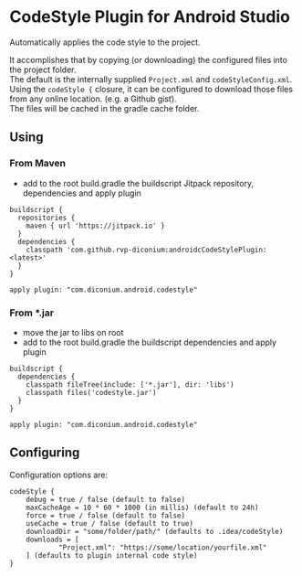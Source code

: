 # CodeStyle Plugin for Android Studio

Automatically applies the code style to the project.

It accomplishes that by copying (or downloading) the configured files into the project folder.  
The default is the internally supplied `Project.xml` and `codeStyleConfig.xml`.  
Using the `codeStyle {` closure, it can be configured to download those files from any online location.
 (e.g. a Github gist).  
 The files will be cached in the gradle cache folder.

## Using

### From Maven
- add to the root build.gradle the buildscript Jitpack repository, dependencies and apply plugin
```
buildscript {
  repositories {
    maven { url 'https://jitpack.io' }
  }
  dependencies {
    classpath 'com.github.rvp-diconium:androidcCodeStylePlugin:<latest>'
  }
}

apply plugin: "com.diconium.android.codestyle"
```

### From *.jar
- move the jar to libs on root
- add to the root build.gradle the buildscript dependencies and apply plugin
```
buildscript {
  dependencies {
    classpath fileTree(include: ['*.jar'], dir: 'libs')
    classpath files('codestyle.jar')
  }
}

apply plugin: "com.diconium.android.codestyle"
```

## Configuring

Configuration options are:
```
codeStyle {
    debug = true / false (default to false)
    maxCacheAge = 10 * 60 * 1000 (in millis) (default to 24h)
    force = true / false (default to false)
    useCache = true / false (default to true)
    downloadDir = "some/folder/path/" (defaults to .idea/codeStyle)
	downloads = [
			"Project.xml": "https://some/location/yourfile.xml"
	] (defaults to plugin internal code style)
}
```
